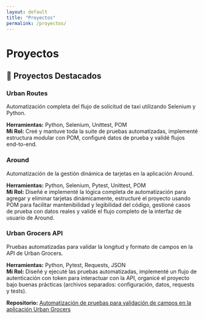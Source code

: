 ```yaml
---
layout: default
title: "Proyectos"
permalink: /proyectos/
---
```


# Proyectos

## 🧪 Proyectos Destacados

### Urban Routes
Automatización completa del flujo de solicitud de taxi utilizando Selenium y Python.

**Herramientas:** Python, Selenium, Unittest, POM  
**Mi Rol:** Creé y mantuve toda la suite de pruebas automatizadas, implementé estructura modular con POM, configuré datos de prueba y validé flujos end-to-end.

### Around
Automatización de la gestión dinámica de tarjetas en la aplicación Around.

**Herramientas:** Python, Selenium, Pytest, Unittest, POM  
**Mi Rol:** Diseñé e implementé la lógica completa de automatización para agregar y eliminar tarjetas dinámicamente, estructuré el proyecto usando POM para facilitar mantenibilidad y legibilidad del código, gestioné casos de prueba con datos reales y validé el flujo completo de la interfaz de usuario de Around.

### Urban Grocers API
Pruebas automatizadas para validar la longitud y formato de campos en la API de Urban Grocers.

**Herramientas:** Python, Pytest, Requests, JSON  
**Mi Rol:** Diseñé y ejecuté las pruebas automatizadas, implementé un flujo de autenticación con token para interactuar con la API, organicé el proyecto bajo buenas prácticas (archivos separados: configuración, datos, requests y tests).

**Repositorio:** [Automatización de pruebas para validación de campos en la aplicación Urban Grocers](https://github.com/Francis2040/Automatizacion-de-pruebas-para-validacion-de-campos-en-la-aplicacion-Urban-Grocers)

